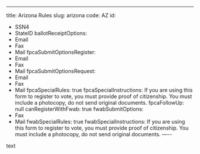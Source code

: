 ---
title: Arizona Rules
slug: arizona
code: AZ
id: 
  - SSN4
  - StateID
ballotReceiptOptions:
  - Email
  - Fax
  - Mail
fpcaSubmitOptionsRegister:
  - Email
  - Fax
  - Mail
fpcaSubmitOptionsRequest:
  - Email
  - Fax
  - Mail
fpcaSpecialRules: true
fpcaSpecialInstructions: If you are using this form to register to vote, you must provide proof of citizenship. You must include a photocopy, do not send original documents.
fpcaFollowUp: null
canRegisterWithFwab: true
fwabSubmitOptions:
  - Fax
  - Mail
fwabSpecialRules: true
fwabSpecialInstructions: If you are using this form to register to vote, you must provide proof of citizenship. You must include a photocopy, do not send original documents.
—--

text
